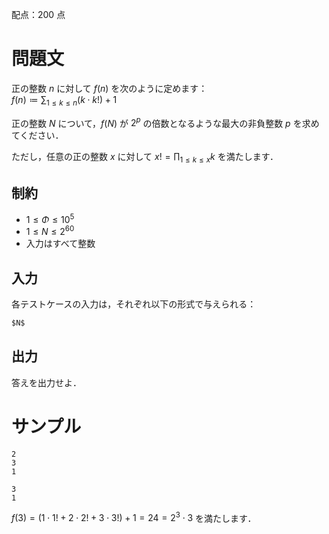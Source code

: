 配点：$200$ 点

問題文
=====

正の整数 $n$ に対して $f(n)$ を次のように定めます：  
$\displaystyle f(n) \coloneqq \sum_{1 \leq k \leq n} (k \cdot k!) + 1$

正の整数 $N$ について，$f(N)$ が $2^p$ の倍数となるような最大の非負整数 $p$ を求めてください．

ただし，任意の正の整数 $x$ に対して $\displaystyle x! = \prod_{1 \leq k \leq x} k$ を満たします．  

制約
-----
- $1 \leq \Phi \leq 10^5$
- $1 \leq N \leq 2^{60}$
- 入力はすべて整数

入力
-----
各テストケースの入力は，それぞれ以下の形式で与えられる：
```md
$N$

```

出力
-----
答えを出力せよ．  

サンプル
=====
```入力例1
2
3
1

```
```出力例1
3
1

```

$f(3) = (1 \cdot 1! + 2 \cdot 2! + 3 \cdot 3!) + 1 = 24 = 2^3 \cdot 3$ を満たします．
